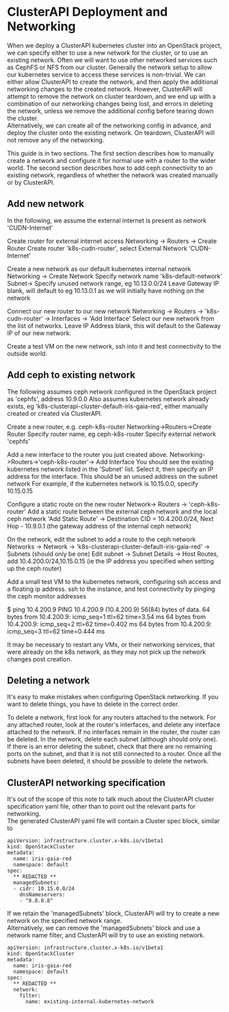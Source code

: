 # ClusterAPI Deployment and Networking

When we deploy a ClusterAPI kubernetes cluster into an OpenStack project, we can specify either to use a new network for the cluster, or to use an existing network. 
Often we will want to use other networked services such as CephFS or NFS from our cluster. Generally the network setup to allow our kubernetes service to access these services is non-trivial. 
We can either allow ClusterAPI to create the network, and then apply the additional networking changes to the created network. However, ClusterAPI will attempt to remove the network on cluster teardown, and we end up with a combination of our networking changes being lost, and errors in deleting the network, unless we remove the additional config before tearing down the cluster.  
Alternatively, we can create all of the networking config in advance, and deploy the cluster onto the existing network. On teardown, ClusterAPI will not remove any of the networking.

This guide is in two sections. The first section describes how to manually create a network and configure it for normal use with a router to the wider world. The second section describes how to add ceph connectivity to an existing network, regardless of whether the network was created manually or by ClusterAPI.


## Add new network

In the following, we assume the external internet is present as network 'CUDN-Internet'

Create router for external internet access
Networking -> Routers -> Create Router
Create router 'k8s-cudn-router', select External Network 'CUDN-Internet'

Create a new network as our default kubernetes internal network
Networking -> Create Network 
Specify network name 'k8s-default-network'
Subnet-> Specify unused network range, eg 10.13.0.0/24
Leave Gateway IP blank, will default to eg 10.13.0.1 as we will initially have nothing on the network

Connect our new router to our new network
Networking -> Routers -> 'k8s-cudn-router' -> Interfaces -> 'Add Interface'
Select our new network from the list of networks.
Leave IP Address blank, this will default to the Gateway IP of our new network.  

Create a test VM on the new network, ssh into it and test connectivity to the outside world.


## Add ceph to existing network

The following assumes ceph network configured in the OpenStack project as 'cephfs', address 10.9.0.0
Also assumes kubernetes network already exists, eg 'k8s-clusterapi-cluster-default-iris-gaia-red', either manually created or created via ClusterAPI.

Create a new router, e.g. ceph-k8s-router
Networking->Routers->Create Router
Specify router name, eg ceph-k8s-router
Specify external network 'cephfs'

Add a new interface to the router you just created above.
Networking->Routers->'ceph-k8s-router'-> Add Interface
You should see the existing kubernetes network listed in the 'Subnet' list.
Select it, then specify an IP address for the interface. This should be an unused address on the subnet network
For example, if the kubernetes network is 10.15.0.0, specify 10.15.0.15

Configure a static route on the new router
Network-> Routers -> 'ceph-k8s-router'
Add a static route between the external ceph network and the local ceph network
'Add Static Route' -> Destination CID = 10.4.200.0/24, Next Hop - 10.9.0.1 (the gateway address of the internal ceph network)

On the network, edit the subnet to add a route to the ceph network
Networks -> Network -> 'k8s-clusterapi-cluster-default-iris-gaia-red' -> Subnets (should only be one)
Edit subnet -> Subnet Details -> Host Routes, add 10.4.200.0/24,10.15.0.15 (ie the IP address you specified when setting up the ceph router)


Add a small test VM to the kubernetes network, configuring ssh access and a floating ip address.
ssh to the instance, and test connectivity by pinging the ceph monitor addresses

$ ping 10.4.200.9
PING 10.4.200.9 (10.4.200.9) 56(84) bytes of data.
64 bytes from 10.4.200.9: icmp_seq=1 ttl=62 time=3.54 ms
64 bytes from 10.4.200.9: icmp_seq=2 ttl=62 time=0.402 ms
64 bytes from 10.4.200.9: icmp_seq=3 ttl=62 time=0.444 ms

It may be necessary to restart any VMs, or their networking services, that were already on the k8s network, as they may not pick up the network changes post creation.



## Deleting a network

It's easy to make mistakes when configuring OpenStack networking.  If you want to delete things, you have to delete in the correct order.

To delete a network, first look for any routers attached to the network.
For any attached router, look at the router's interfaces, and delete any interface attached to the network.
If no interfaces remain in the router, the router can be deleted.
In the network, delete each subnet (although should only one).
If there is an error deleting the subnet, check that there are no remaining ports on the subnet, and that it is not still connected to a router.
Once all the subnets have been deleted, it should be possible to delete the network.

## ClusterAPI networking specification

It's out of the scope of this note to talk much about the ClusterAPI cluster specification yaml file, other than to point out the relevant parts for networking.  
The generated ClusterAPI yaml file will contain a Cluster spec block, similar to 

```
apiVersion: infrastructure.cluster.x-k8s.io/v1beta1
kind: OpenStackCluster
metadata:
  name: iris-gaia-red
  namespace: default
spec:
  ** REDACTED **
  managedSubnets:
  - cidr: 10.15.0.0/24
    dnsNameservers:
    - "8.8.8.8"
```

If we retain the 'managedSubnets' block, ClusterAPI will try to create a new network on the specified network range.  
Alternatively, we can remove the 'managedSubnets' block and use a network name filter, and ClusterAPI will try to use an existing network.  

```
apiVersion: infrastructure.cluster.x-k8s.io/v1beta1
kind: OpenStackCluster
metadata:
  name: iris-gaia-red
  namespace: default
spec:
  ** REDACTED **
  network:
    filter:
      name: existing-internal-kubernetes-network

```